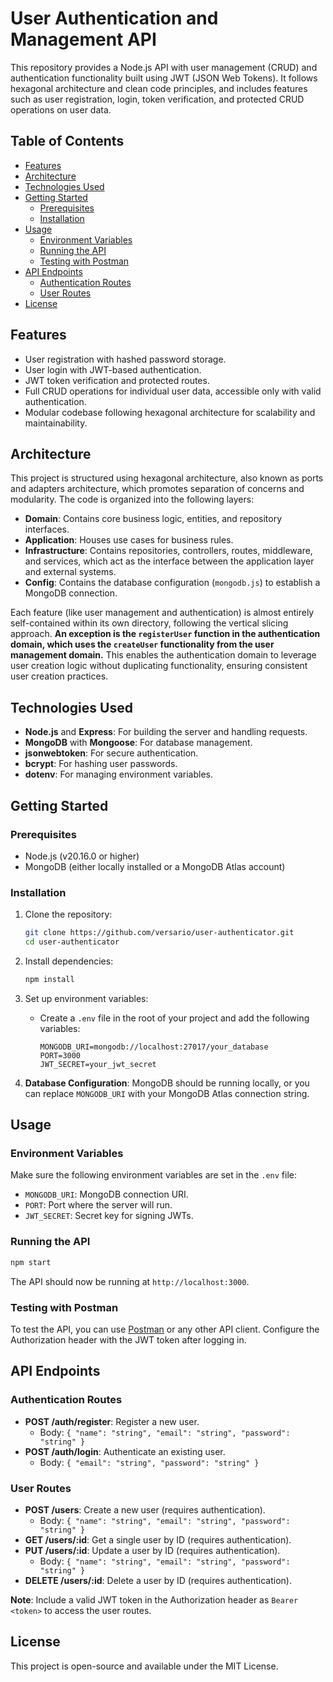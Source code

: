 
# User Authentication and Management API

This repository provides a Node.js API with user management (CRUD) and authentication functionality built using JWT (JSON Web Tokens). It follows hexagonal architecture and clean code principles, and includes features such as user registration, login, token verification, and protected CRUD operations on user data.

## Table of Contents

- [Features](#features)
- [Architecture](#architecture)
- [Technologies Used](#technologies-used)
- [Getting Started](#getting-started)
  - [Prerequisites](#prerequisites)
  - [Installation](#installation)
- [Usage](#usage)
  - [Environment Variables](#environment-variables)
  - [Running the API](#running-the-api)
  - [Testing with Postman](#testing-with-postman)
- [API Endpoints](#api-endpoints)
  - [Authentication Routes](#authentication-routes)
  - [User Routes](#user-routes)
- [License](#license)

## Features

- User registration with hashed password storage.
- User login with JWT-based authentication.
- JWT token verification and protected routes.
- Full CRUD operations for individual user data, accessible only with valid authentication.
- Modular codebase following hexagonal architecture for scalability and maintainability.

## Architecture

This project is structured using hexagonal architecture, also known as ports and adapters architecture, which promotes separation of concerns and modularity. The code is organized into the following layers:

- **Domain**: Contains core business logic, entities, and repository interfaces.
- **Application**: Houses use cases for business rules.
- **Infrastructure**: Contains repositories, controllers, routes, middleware, and services, which act as the interface between the application layer and external systems.
- **Config**: Contains the database configuration (`mongodb.js`) to establish a MongoDB connection.

Each feature (like user management and authentication) is almost entirely self-contained within its own directory, following the vertical slicing approach. **An exception is the `registerUser` function in the authentication domain, which uses the `createUser` functionality from the user management domain.** This enables the authentication domain to leverage user creation logic without duplicating functionality, ensuring consistent user creation practices.

## Technologies Used

- **Node.js** and **Express**: For building the server and handling requests.
- **MongoDB** with **Mongoose**: For database management.
- **jsonwebtoken**: For secure authentication.
- **bcrypt**: For hashing user passwords.
- **dotenv**: For managing environment variables.

## Getting Started

### Prerequisites

- Node.js (v20.16.0 or higher)
- MongoDB (either locally installed or a MongoDB Atlas account)

### Installation

1. Clone the repository:
   ```bash
   git clone https://github.com/versario/user-authenticator.git
   cd user-authenticator
   ```

2. Install dependencies:
   ```bash
   npm install
   ```

3. Set up environment variables:
   - Create a `.env` file in the root of your project and add the following variables:

     ```plaintext
     MONGODB_URI=mongodb://localhost:27017/your_database
     PORT=3000
     JWT_SECRET=your_jwt_secret
     ```

4. **Database Configuration**: MongoDB should be running locally, or you can replace `MONGODB_URI` with your MongoDB Atlas connection string.

## Usage

### Environment Variables

Make sure the following environment variables are set in the `.env` file:

- `MONGODB_URI`: MongoDB connection URI.
- `PORT`: Port where the server will run.
- `JWT_SECRET`: Secret key for signing JWTs.

### Running the API

```bash
npm start
```

The API should now be running at `http://localhost:3000`.

### Testing with Postman

To test the API, you can use [Postman](https://www.postman.com/) or any other API client. Configure the Authorization header with the JWT token after logging in.

## API Endpoints

### Authentication Routes

- **POST /auth/register**: Register a new user.
  - Body: `{ "name": "string", "email": "string", "password": "string" }`
- **POST /auth/login**: Authenticate an existing user.
  - Body: `{ "email": "string", "password": "string" }`

### User Routes

- **POST /users**: Create a new user (requires authentication).
  - Body: `{ "name": "string", "email": "string", "password": "string" }`
- **GET /users/:id**: Get a single user by ID (requires authentication).
- **PUT /users/:id**: Update a user by ID (requires authentication).
  - Body: `{ "name": "string", "email": "string", "password": "string" }`
- **DELETE /users/:id**: Delete a user by ID (requires authentication).

**Note**: Include a valid JWT token in the Authorization header as `Bearer <token>` to access the user routes.

## License

This project is open-source and available under the MIT License.
